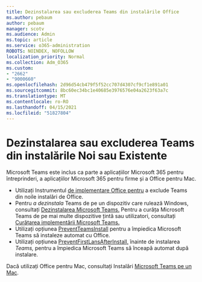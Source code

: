 ```yaml
---
title: Dezinstalarea sau excluderea Teams din instalările Office
ms.author: pebaum
author: pebaum
manager: scotv
ms.audience: Admin
ms.topic: article
ms.service: o365-administration
ROBOTS: NOINDEX, NOFOLLOW
localization_priority: Normal
ms.collection: Adm_O365
ms.custom:
- "2662"
- "9000660"
ms.openlocfilehash: 2d96d54cb479f5f52cc707d4307cf9cf1e891a01
ms.sourcegitcommit: 8bc60ec34bc1e40685e3976576e04a2623f63a7c
ms.translationtype: MT
ms.contentlocale: ro-RO
ms.lasthandoff: 04/15/2021
ms.locfileid: "51827804"
---
```

# <a name="uninstall-or-exclude-teams-from-new-or-existing-office-installations"></a>Dezinstalarea sau excluderea Teams din instalările Noi sau Existente

Microsoft Teams este inclus ca parte a aplicațiilor Microsoft 365 pentru întreprinderi, a aplicațiilor Microsoft 365 pentru firme și a Office pentru Mac.

- Utilizați Instrumentul [de implementare Office pentru](https://docs.microsoft.com/deployoffice/teams-install#how-to-exclude-microsoft-teams-from-new-installations-of-microsoft-365-apps) a exclude Teams din noile instalări de Office.
- Pentru *a dezinstala* Teams de pe un dispozitiv care rulează Windows, consultați [Dezinstalarea Microsoft Teams.](https://support.office.com/article/3b159754-3c26-4952-abe7-57d27f5f4c81) Pentru a curăța Microsoft Teams de pe mai multe dispozitive țintă sau utilizatori, consultați [Curățarea implementării Microsoft Teams.](https://docs.microsoft.com/microsoftteams/scripts/powershell-script-teams-deployment-clean-up)
- Utilizați opțiunea [PreventTeamsInstall](https://docs.microsoft.com/deployoffice/teams-install#use-group-policy-to-control-the-installation-of-microsoft-teams
) pentru a împiedica Microsoft Teams să instaleze automat cu Office.
- Utilizați opțiunea [PreventFirstLansAfterInstall,](https://docs.microsoft.com/deployoffice/teams-install#use-group-policy-to-prevent-microsoft-teams-from-starting-automatically-after-installation) înainte de instalarea *Teams,* pentru a împiedica Microsoft Teams să înceapă automat după instalare.

Dacă utilizați Office pentru Mac, consultați Instalări [Microsoft Teams pe un Mac](https://docs.microsoft.com/deployoffice/teams-install#microsoft-teams-installations-on-a-mac).